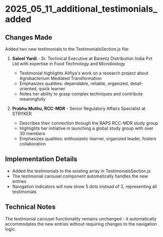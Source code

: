 # 2025_05_11_additional_testimonials_added

## Changes Made

Added two new testimonials to the TestimonialsSection.js file:

1. **Saleel Yardi** - Sr. Technical Executive at Barentz Distribution India Pvt Ltd with expertise in Food Technology and Microbiology
   - Testimonial highlights Alifiya's work on a research project about Agrobacterium Mediated Transformation
   - Emphasizes qualities: dependable, reliable, organized, detail-oriented, quick learner
   - Notes her ability to grasp complex techniques and contribute meaningfully

2. **Prabhu Muthu, RCC-MDR** - Senior Regulatory Affairs Specialist at STRYKER
   - Describes their connection through the RAPS RCC-MDR study group
   - Highlights her initiative in launching a global study group with over 30 members
   - Emphasizes qualities: enthusiastic learner, organized leader, fosters collaboration

## Implementation Details

- Added the testimonials to the existing array in TestimonialsSection.js
- The testimonial carousel component automatically handles the new entries
- Navigation indicators will now show 5 dots instead of 3, representing all testimonials

## Technical Notes

The testimonial carousel functionality remains unchanged - it automatically accommodates the new entries without requiring changes to the navigation logic.
